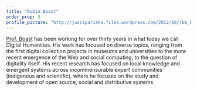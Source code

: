 ```yaml
---
title: "Robin Boast"
order_prop: 3
profile_picture: "http://jussiparikka.files.wordpress.com/2012/10/rbb_b-w.jpg"
---
```


[Prof. Boast](http://www.linkedin.com/pub/robin-boast/5/181/855) has been working for over thirty years in what today we call Digital Humanities. His work has focused on diverse topics, ranging from the first digital collection projects in museums and universities to the more recent emergence of the Web and social computing, to the question of digitality itself. His recent research has focused on local knowledge and emergent systems across incommensurable expert communities (indigenous and scientific), where he focuses on the study and development of open source, social and distributive systems.
